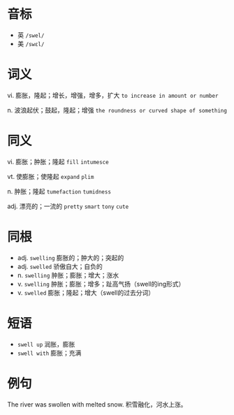 # 音标

- 英 `/swel/`
- 美 `/swɛl/`

# 词义

vi. 膨胀，隆起；增长，增强，增多，扩大
`to increase in amount or number`

n. 波浪起伏；鼓起，隆起；增强
`the roundness or curved shape of something`

# 同义

vi. 膨胀；肿胀；隆起
`fill` `intumesce`

vt. 使膨胀；使隆起
`expand` `plim`

n. 肿胀；隆起
`tumefaction` `tumidness`

adj. 漂亮的；一流的
`pretty` `smart` `tony` `cute`

# 同根

- adj. `swelling` 膨胀的；肿大的；突起的
- adj. `swelled` 骄傲自大；自负的
- n. `swelling` 肿胀；膨胀；增大；涨水
- v. `swelling` 肿胀；膨胀；增多；趾高气扬（swell的ing形式）
- v. `swelled` 膨胀；隆起；增大（swell的过去分词）

# 短语

- `swell up` 润胀，膨胀
- `swell with` 膨胀；充满

# 例句

The river was swollen with melted snow.
积雪融化，河水上涨。


